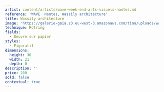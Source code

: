 ```yaml
---
artist: content/artists/wave-week-end-arts-visuels-nantes.md
reference: 'WAVE  Nantes, Wassily architecture'
title: Wassily architecture
image: 'https://galerie-gaia.s3.eu-west-3.amazonaws.com/tina/uploads/wave-nantes/20210529_135250.jpg'
technique: Rotring
fields:
  - Oeuvre sur papier
styles:
  - Figuratif
dimensions:
  height: 30
  width: 21
  depth: 0
description: ''
price: 200
sold: false
contextual: true
---
```



